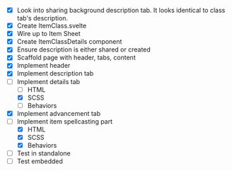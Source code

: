 - [x] Look into sharing background description tab. It looks identical to class tab's description.
- [x] Create ItemClass.svelte
- [x] Wire up to Item Sheet
- [x] Create ItemClassDetails component
- [x] Ensure description is either shared or created
- [x] Scaffold page with header, tabs, content
- [x] Implement header
- [x] Implement description tab
- [ ] Implement details tab
  - [ ] HTML
  - [x] SCSS
  - [ ] Behaviors
- [x] Implement advancement tab
- [ ] Implement item spellcasting part
  - [x] HTML
  - [x] SCSS
  - [x] Behaviors
- [ ] Test in standalone
- [ ] Test embedded